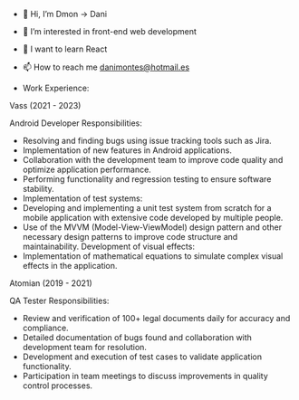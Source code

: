 - 👋 Hi, I’m Dmon -> Dani
- 👀 I’m interested in front-end web development
- 🌱 I want to learn React
- 📫 How to reach me danimontes@hotmail.es

- Work Experience:

Vass (2021 - 2023)

Android Developer
Responsibilities:

- Resolving and finding bugs using issue tracking tools such as Jira.
- Implementation of new features in Android applications.
- Collaboration with the development team to improve code quality and optimize application performance.
- Performing functionality and regression testing to ensure software stability.
- Implementation of test systems:
- Developing and implementing a unit test system from scratch for a mobile application with extensive code developed by multiple people.
- Use of the MVVM (Model-View-ViewModel) design pattern and other necessary design patterns to improve code structure and maintainability.
Development of visual effects:
- Implementation of mathematical equations to simulate complex visual effects in the application.

Atomian (2019 - 2021)

QA Tester
Responsibilities:
- Review and verification of 100+ legal documents daily for accuracy and compliance.
- Detailed documentation of bugs found and collaboration with development team for resolution.
- Development and execution of test cases to validate application functionality.
- Participation in team meetings to discuss improvements in quality control processes.
<!---
DaniMP/DaniMP is a ✨ special ✨ repository because its `README.md` (this file) appears on your GitHub profile.
You can click the Preview link to take a look at your changes.
--->
